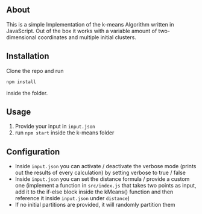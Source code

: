 ## About
This is a simple Implementation of the k-means Algorithm written in JavaScript.
Out of the box it works with a variable amount of two-dimensional coordinates and multiple initial clusters.
## Installation
Clone the repo and run
```
npm install
```
inside the folder. 
## Usage
1. Provide your input in `input.json`
2. run `npm start` inside the k-means folder
## Configuration
- Inside `input.json` you can activate / deactivate the verbose mode (prints out the results of every calculation) by setting verbose to true / false
- Inside `input.json` you can set the distance formula / provide a custom one (implement a function in `src/index.js` that takes two points as input, add it to the if-else block inside the kMeans() function and then reference it inside `input.json` under `distance`)
- If no initial partitions are provided, it will randomly partition them

